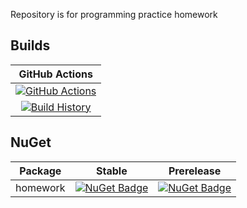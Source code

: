 Repository is for programming practice homework 


## Builds


GitHub Actions |
:---: |
[![GitHub Actions](https://github.com/alexander-kurdakov/semprojecthm2020/workflows/Build%20master/badge.svg)](https://github.com/alexander-kurdakov/semprojecthm2020/actions?query=branch%3Amaster) |
[![Build History](https://buildstats.info/github/chart/alexander-kurdakov/semprojecthm2020)](https://github.com/alexander-kurdakov/semprojecthm2020/actions?query=branch%3Amaster) |

## NuGet

Package | Stable | Prerelease
--- | --- | ---
homework | [![NuGet Badge](https://buildstats.info/nuget/semprojecthm2020)](https://www.nuget.org/packages/semprojecthm2020/) | [![NuGet Badge](https://buildstats.info/nuget/semprojecthm2020?includePreReleases=true)](https://www.nuget.org/packages/semprojecthm2020/)

